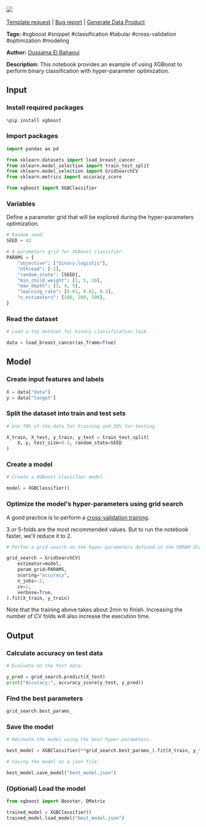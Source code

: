 <a href="https://app.naas.ai/user-redirect/naas/downloader?url=https://raw.githubusercontent.com/jupyter-naas/awesome-notebooks/master/XGBoost/XGBoost_Binary_classification_example_with_hyper-parameters_optimization.ipynb" target="_parent"><img src="https://naasai-public.s3.eu-west-3.amazonaws.com/open_in_naas.svg"/></a><br><br><a href="https://github.com/jupyter-naas/awesome-notebooks/issues/new?assignees=&labels=&template=template-request.md&title=Tool+-+Action+of+the+notebook+">Template request</a> | <a href="https://github.com/jupyter-naas/awesome-notebooks/issues/new?assignees=&labels=bug&template=bug_report.md&title=XGBoost+-+Binary+classification+example+with+hyper-parameters+optimization:+Error+short+description">Bug report</a> | <a href="https://app.naas.ai/user-redirect/naas/downloader?url=https://raw.githubusercontent.com/jupyter-naas/awesome-notebooks/master/Naas/Naas_Start_data_product.ipynb" target="_parent">Generate Data Product</a>

**Tags:** #xgboost #snippet #classification #tabular #cross-validation #optimization #modeling

**Author:** [Oussama El Bahaoui](https://www.linkedin.com/in/oelbahaoui/)

**Description:** This notebook provides an example of using XGBoost to perform binary classification with hyper-parameter optimization.

## Input

### Install required packages


```python
%pip install xgboost
```

### Import packages


```python
import pandas as pd

from sklearn.datasets import load_breast_cancer
from sklearn.model_selection import train_test_split
from sklearn.model_selection import GridSearchCV
from sklearn.metrics import accuracy_score

from xgboost import XGBClassifier
```

### Variables

Define a parameter grid that will be explored during the hyper-parameters optimization.


```python
# Random seed.
SEED = 42

# A parameters grid for XGBoost classifier.
PARAMS = {
    "objective": ["binary:logistic"],
    "nthread": [-1],
    "random_state": [SEED],
    "min_child_weight": [1, 5, 10],
    "max_depth": [3, 4, 5],
    "learning_rate": [0.01, 0.02, 0.3],
    "n_estimators": [100, 200, 500],
}
```

### Read the dataset


```python
# Load a toy dataset for binary classification task.

data = load_breast_cancer(as_frame=True)
```

## Model

### Create input features and labels


```python
X = data["data"]
y = data["target"]
```

### Split the dataset into train and test sets


```python
# Use 70% of the data for training and 30% for testing.

X_train, X_test, y_train, y_test = train_test_split(
    X, y, test_size=0.3, random_state=SEED
)
```

### Create a model


```python
# Create a XGBoost classifier model.

model = XGBClassifier()
```

### Optimize the model's hyper-parameters using grid search

A good practice is to perform a [cross-validation training](https://scikit-learn.org/stable/modules/cross_validation.html).

3 or 5-folds are the most recommended values. But to run the notebook faster, we'll reduce it to 2.


```python
# Perfom a grid search on the hyper-parameters defined in the PARAM dict.

grid_search = GridSearchCV(
    estimator=model,
    param_grid=PARAMS,
    scoring="accuracy",
    n_jobs=-1,
    cv=2,
    verbose=True,
).fit(X_train, y_train)
```

Note that the training above takes about 2min to finish. Increasing the number of CV folds will also increase the execution time.

## Output

### Calculate accuracy on test data


```python
# Evaluate on the test data.

y_pred = grid_search.predict(X_test)
print("Accuracy:", accuracy_score(y_test, y_pred))
```

### Find the best parameters


```python
grid_search.best_params_
```

### Save the model


```python
# Recreate the model using the best hyper-parameters.

best_model = XGBClassifier(**grid_search.best_params_).fit(X_train, y_train)
```


```python
# Saving the model as a json file.

best_model.save_model("best_model.json")
```

### (Optional) Load the model


```python
from xgboost import Booster, DMatrix

trained_model = XGBClassifier()
trained_model.load_model("best_model.json")
```
